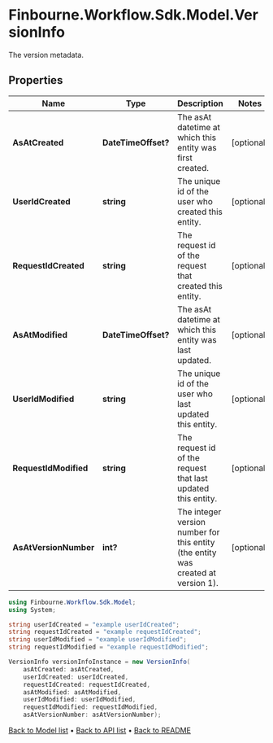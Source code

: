 # Finbourne.Workflow.Sdk.Model.VersionInfo
The version metadata.

## Properties

Name | Type | Description | Notes
------------ | ------------- | ------------- | -------------
**AsAtCreated** | **DateTimeOffset?** | The asAt datetime at which this entity was first created. | [optional] 
**UserIdCreated** | **string** | The unique id of the user who created this entity. | [optional] 
**RequestIdCreated** | **string** | The request id of the request that created this entity. | [optional] 
**AsAtModified** | **DateTimeOffset?** | The asAt datetime at which this entity was last updated. | [optional] 
**UserIdModified** | **string** | The unique id of the user who last updated this entity. | [optional] 
**RequestIdModified** | **string** | The request id of the request that last updated this entity. | [optional] 
**AsAtVersionNumber** | **int?** | The integer version number for this entity (the entity was created at version 1). | [optional] 

```csharp
using Finbourne.Workflow.Sdk.Model;
using System;

string userIdCreated = "example userIdCreated";
string requestIdCreated = "example requestIdCreated";
string userIdModified = "example userIdModified";
string requestIdModified = "example requestIdModified";

VersionInfo versionInfoInstance = new VersionInfo(
    asAtCreated: asAtCreated,
    userIdCreated: userIdCreated,
    requestIdCreated: requestIdCreated,
    asAtModified: asAtModified,
    userIdModified: userIdModified,
    requestIdModified: requestIdModified,
    asAtVersionNumber: asAtVersionNumber);
```

[Back to Model list](../README.md#documentation-for-models) &#8226; [Back to API list](../README.md#documentation-for-api-endpoints) &#8226; [Back to README](../README.md)
